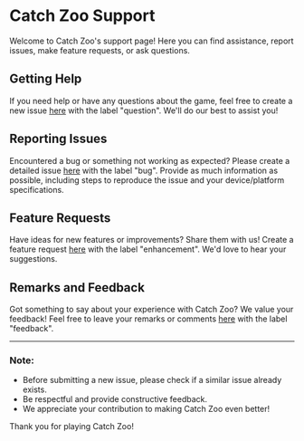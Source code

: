 # Catch Zoo Support

Welcome to Catch Zoo's support page! Here you can find assistance, report issues, make feature requests, or ask questions.

## Getting Help

If you need help or have any questions about the game, feel free to create a new issue [here](https://github.com/TomVanDerSpek/catch-zoo/issues/new) with the label "question". We'll do our best to assist you!

## Reporting Issues

Encountered a bug or something not working as expected? Please create a detailed issue [here](https://github.com/TomVanDerSpek/catch-zoo/issues/new) with the label "bug". Provide as much information as possible, including steps to reproduce the issue and your device/platform specifications.

## Feature Requests

Have ideas for new features or improvements? Share them with us! Create a feature request [here](https://github.com/TomVanDerSpek/catch-zoo/issues/new) with the label "enhancement". We'd love to hear your suggestions.

## Remarks and Feedback

Got something to say about your experience with Catch Zoo? We value your feedback! Feel free to leave your remarks or comments [here](https://github.com/TomVanDerSpek/catch-zoo/issues/new) with the label "feedback".

---

### Note:
- Before submitting a new issue, please check if a similar issue already exists.
- Be respectful and provide constructive feedback.
- We appreciate your contribution to making Catch Zoo even better!

Thank you for playing Catch Zoo!
